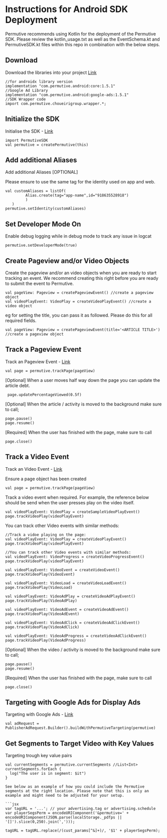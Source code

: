 # Instructions for Android SDK Deployment

Permutive recommends using Kotlin for the deployment of the Permutive SDK.
Please review the kotlin_usage.txt as well as the EventSchema.kt and PermutiveSDK.kt files within this repo in combination with the below steps.

## Download
Download the libraries into your project [Link](https://developer.permutive.com/docs/android#download)

```
//for androidx library version
implementation "com.permutive.android:core:1.5.1"
//Google Ad Library
implementation "com.permutive.android:google-ads:1.5.1"
//SDK Wrapper code
import com.permutive.choueirigroup.wrapper.*;
```

## Initialize the SDK
Initialise the SDK - [Link](https://developer.permutive.com/docs/android#initialise-the-sdk)

```
import PermutiveSDK
val permutive = createPermutive(this)
```

## Add additional Aliases
Add additional Aliases [OPTIONAL] 

Please ensure to use the same tag for the identity used on app and web.
```
val customAliases = listOf(
         Alias.create(tag="app-name",id="918635528918")
         )
   )
permutive.setIdentity(customAliases)
```

##  Set Developer Mode On
Enable debug logging while in debug mode to track any issue in logcat

```
permutive.setDeveloperMode(true)
```

## Create Pageview and/or Video Objects
Create the pageview and/or an video objects when you are ready to start tracking an event. 
We recommend creating this right before you are ready to submit the event to Permutive.

```
val pageView: Pageview = createPageviewEvent() //create a pageview object
val videoPlayEvent: VideoPlay = createVideoPlayEvent() //create a video object
```
eg for setting the title, you can pass it as followed.
Please do this for all required fields.
```
val pageView: Pageview = createPageviewEvent(title='<ARTICLE TITLE>') //create a pageview object
```

## Track a Pageview Event
Track an Pageview Event - [Link](https://developer.permutive.com/docs/android#event-tracking)
```
val page = permutive.trackPage(pageView)
```

[Optional]
When a user moves half way down the page you can update the article debt.
```
 page.updatePercentageViewed(0.5f)
```

[Optional]
When the article / activity is moved to the background make sure to call;
```
page.pause()
page.resume()
```  

[Required]
When the user has finished with the page, make sure to call
```
page.close()
```
       
## Track a Video Event
Track an Video Event - [Link](https://developer.permutive.com/docs/android#event-tracking)

Ensure a page object has been created
```
val page = permutive.trackPage(pageView)
```

Track a video event when required. For example, the reference below should be send when the user presses play on the video itself.
```
val videoPlayEvent: VideoPlay = createSampleVideoPlayEvent()
page.trackVideoPlay(videoPlayEvent)
```

You can track other Video events with similar methods:
```
//Track a vidoe playing on the page:
val videoPlayEvent: VideoPlay = createVideoPlayEvent()
page.trackVideoPlay(videoPlayEvent)

//You can track other Video events with similar methods:
val videoPlayEvent: VideoProgress = createVideoProgressEvent()
page.trackVideoPlay(videoPlayEvent)

val videoPlayEvent: VideoEvent = createVideoEvent()
page.trackVideoPlay(VideoEvent)

val videoPlayEvent: VideoLoad = createVideoLoadEvent()
page.trackVideoPlay(VideoLoad)

val videoPlayEvent: VideoAdPlay = createVideoAdPlayEvent()
page.trackVideoPlay(VideoAdPlay)

val videoPlayEvent: VideoAdEvent = createVideoAdEvent()
page.trackVideoPlay(VideoAdEvent)

val videoPlayEvent: VideoAdClick = createVideoAdClickEvent()
page.trackVideoPlay(VideoAdClick)

val videoPlayEvent: VideoAdProgress = createVideoAdClickEvent()
page.trackVideoPlay(VideoAdProgress)
```

[Optional]
When the video / activity is moved to the background make sure to call;
```
page.pause()
page.resume()
```  

[Required]
When the user has finished with the page, make sure to call
```
page.close()
```

## Targeting with Google Ads for Display Ads
Targeting with Google Ads - [Link](https://developer.permutive.com/docs/android#custom-targeting-with-google-ads)

```
val adRequest = PublisherAdRequest.Builder().buildWithPermutiveTargeting(permutive)
```

## Get Segments to Target Video with Key Values
Targeting trough key value pairs
```
val currentSegments = permutive.currentSegments //List<Int>
currentSegments.forEach {
  log("The user is in segment: $it")
}

See below as an example of how you could include the Permutive segments at the right location. Please note that this is only an example and might need to be adjusted for your setup.

```jsx
var tagURL = '...'; // your advertising.tag or advertising.schedule
var playerSegsPerm = encodeURIComponent('&permutive=' + encodeURIComponent(JSON.parse(localStorage._pdfps || '[]').slice(0,250).join(',')));
 
tagURL = tagURL.replace(/(cust_params[^&]+)/, '$1' + playerSegsPerm);
```
```
